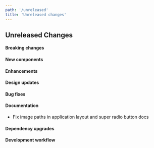 ```yaml
---
path: '/unreleased'
title: 'Unreleased changes'
---
```


## Unreleased Changes

#### Breaking changes

#### New components

#### Enhancements

#### Design updates

#### Bug fixes

#### Documentation

- Fix image paths in application layout and super radio button docs

#### Dependency upgrades

#### Development workflow
